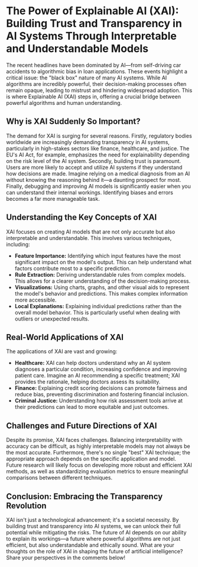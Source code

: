 # The Power of Explainable AI (XAI): Building Trust and Transparency in AI Systems Through Interpretable and Understandable Models

The recent headlines have been dominated by AI—from self-driving car accidents to algorithmic bias in loan applications.  These events highlight a critical issue: the "black box" nature of many AI systems.  While AI algorithms are incredibly powerful, their decision-making processes often remain opaque, leading to mistrust and hindering widespread adoption. This is where Explainable AI (XAI) steps in, offering a crucial bridge between powerful algorithms and human understanding.

## Why is XAI Suddenly So Important?

The demand for XAI is surging for several reasons.  Firstly, regulatory bodies worldwide are increasingly demanding transparency in AI systems, particularly in high-stakes sectors like finance, healthcare, and justice.  The EU's AI Act, for example, emphasizes the need for explainability depending on the risk level of the AI system. Secondly, building trust is paramount.  Users are more likely to accept and utilize AI systems if they understand how decisions are made.  Imagine relying on a medical diagnosis from an AI without knowing the reasoning behind it—a daunting prospect for most. Finally,  debugging and improving AI models is significantly easier when you can understand their internal workings.  Identifying biases and errors becomes a far more manageable task.


##  Understanding the Key Concepts of XAI

XAI focuses on creating AI models that are not only accurate but also interpretable and understandable.  This involves various techniques, including:

* **Feature Importance:** Identifying which input features have the most significant impact on the model's output.  This can help understand what factors contribute most to a specific prediction.
* **Rule Extraction:** Deriving understandable rules from complex models.  This allows for a clearer understanding of the decision-making process.
* **Visualizations:** Using charts, graphs, and other visual aids to represent the model's behavior and predictions.  This makes complex information more accessible.
* **Local Explanations:**  Explaining individual predictions rather than the overall model behavior. This is particularly useful when dealing with outliers or unexpected results.


## Real-World Applications of XAI

The applications of XAI are vast and growing:

* **Healthcare:**  XAI can help doctors understand why an AI system diagnoses a particular condition, increasing confidence and improving patient care.  Imagine an AI recommending a specific treatment; XAI provides the rationale, helping doctors assess its suitability.
* **Finance:**  Explaining credit scoring decisions can promote fairness and reduce bias, preventing discrimination and fostering financial inclusion.
* **Criminal Justice:**  Understanding how risk assessment tools arrive at their predictions can lead to more equitable and just outcomes.

## Challenges and Future Directions of XAI

Despite its promise, XAI faces challenges.  Balancing interpretability with accuracy can be difficult, as highly interpretable models may not always be the most accurate.  Furthermore, there's no single "best" XAI technique; the appropriate approach depends on the specific application and model.  Future research will likely focus on developing more robust and efficient XAI methods, as well as standardizing evaluation metrics to ensure meaningful comparisons between different techniques.

## Conclusion:  Embracing the Transparency Revolution

XAI isn't just a technological advancement; it's a societal necessity.  By building trust and transparency into AI systems, we can unlock their full potential while mitigating the risks.  The future of AI depends on our ability to explain its workings—a future where powerful algorithms are not just efficient, but also understandable and ethically sound.  What are your thoughts on the role of XAI in shaping the future of artificial intelligence?  Share your perspectives in the comments below!
